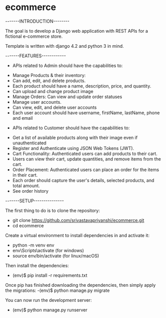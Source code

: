 # ecommerce
-------INTRODUCTION--------

The goal is to develop a Django web application with REST APIs for a fictional e-commerce store.

Template is written with django 4.2 and python 3 in mind.

-------FEATURES------------

- APIs related to Admin should have the capabilities to:
* Manage Products & their inventory:
* Can add, edit, and delete products.
* Each product should have a name, description, price, and quantity.
* Can upload and change product image
* Manage Orders: Can view and update order statuses
* Manage user accounts.
* Can view, edit, and delete user accounts
* Each user account should have username, firstName, lastName, phone and email

- APIs related to Customer should have the capabilities to:
* Get a list of available products along with their image even if unauthenticated
* Register and Authenticate using JSON Web Tokens (JWT).
* Cart Functionality: Authenticated users can add products to their cart.
* Users can view their cart, update quantities, and remove items from the cart.
* Order Placement: Authenticated users can place an order for the items in their cart.
* Each order should capture the user's details, selected products, and total amount.
* See order history

-------SETUP---------------

The first thing to do is to clone the repository:
- git clone https://github.com/srivastavapriyanshi/ecommerce.git
- cd ecommerce

Create a virtual environment to install dependencies in and activate it:
- python -m venv env
- env\Scripts\activate (for windows) 
- source env/bin/activate (for linux/macOS)

Then install the dependencies:
- (env)$ pip install -r requirements.txt

Once pip has finished downloading the dependencies, then simply apply the migrations:
-(env)$ python manage.py migrate

You can now run the development server:
- (env)$ python manage.py runserver

